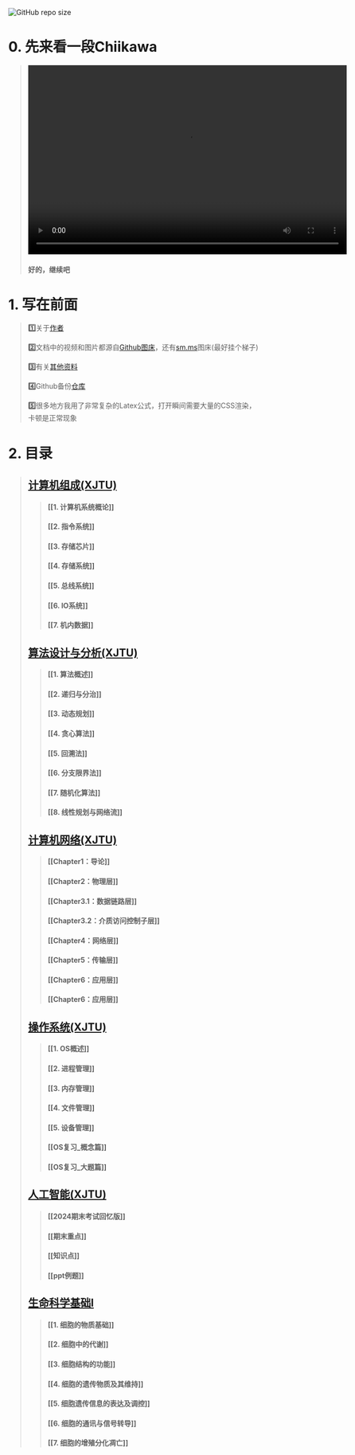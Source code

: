 
![GitHub repo size](https://img.shields.io/github/repo-size/DANNHIROAKI/Notes)



# 0. 先来看一段Chiikawa

> <video width="640" height="380" controls>
> <source src="https://raw.githubusercontent.com/DANNHIROAKI/New-Picture-Bed/main/img/CHIIIII.mp4"></video> 
>
> 
>
> #### 好的，继续吧

# 1. 写在前面

> **1️⃣**关于[作者](https://orcid.org/0000-0002-2082-5363)
>
> **2️⃣**文档中的视频和图片都源自[Github图床](https://github.com/DANNHIROAKI/New-Picture-Bed)，还有[sm.ms](https://sm.ms/)图床(最好挂个梯子)
>
> **3️⃣**有关[其他资料](https://github.com/DANNHIROAKI/XJTU-CS-Courses)
>
> **4️⃣**Github备份[仓库](https://github.com/DANNHIROAKI/Notes)
>
> **5️⃣**很多地方我用了非常复杂的Latex公式，打开瞬间需要大量的CSS渲染，卡顿是正常现象


# 2. 目录

> ## [计算机组成(XJTU)](https://github.com/DANNHIROAKI/XJTU-COMP461805-CO)
>
> > #### [[1. 计算机系统概论]]
> >
> > #### [[2. 指令系统]]
> >
> > #### [[3. 存储芯片]]
> >
> > #### [[4. 存储系统]]
> >
> > #### [[5. 总线系统]]
> >
> > #### [[6. IO系统]]
> >
> > #### [[7. 机内数据]]
>
> ## [算法设计与分析(XJTU)](https://github.com/DANNHIROAKI/XJTU-CS-Courses/tree/master/XJTU-COMP350105-AD-main)
>
> > #### [[1. 算法概述]]
> >
> > #### [[2. 递归与分治]]
> >
> > #### [[3. 动态规划]]
> >
> > #### [[4. 贪心算法]]
> >
> > #### [[5. 回溯法]]
> >
> > #### [[6. 分支限界法]]
> >
> > #### [[7. 随机化算法]]
> >
> > #### [[8. 线性规划与网络流]]
>
> ## [计算机网络(XJTU)](https://github.com/DANNHIROAKI/XJTU-COMP461205-CN)
>
> > #### [[Chapter1：导论]]
> >
> > #### [[Chapter2：物理层]]
> >
> > #### [[Chapter3.1：数据链路层]]
> >
> > #### [[Chapter3.2：介质访问控制子层]]
> >
> > #### [[Chapter4：网络层]]
> >
> > #### [[Chapter5：传输层]]
> >
> > #### [[Chapter6：应用层]]
> >
> > #### [[Chapter6：应用层]]
>
> ## [操作系统(XJTU)](https://github.com/DANNHIROAKI/XJTU-COMP400627-OS)
>
> > #### [[1. OS概述]]
> >
> > #### [[2. 进程管理]]
> >
> > #### [[3. 内存管理]]
> >
> > #### [[4. 文件管理]]
> >
> > #### [[5. 设备管理]]
> >
> > #### [[OS复习_概念篇]]
> >
> > #### [[OS复习_大题篇]]
>
> ## [人工智能(XJTU)](https://github.com/DANNHIROAKI/XJTU-COMP551605-AI)
>
> > #### [[2024期末考试回忆版]]
> >
> > #### [[期末重点]]
> >
> > #### [[知识点]]
> >
> > #### [[ppt例题]]
>
> ## [生命科学基础Ⅰ](https://github.com/DANNHIROAKI/XJTU-BIOL200913-BIO)
>
> > #### [[1. 细胞的物质基础]]
> >
> > #### [[2. 细胞中的代谢]]
> >
> > #### [[3. 细胞结构的功能]]
> >
> > #### [[4. 细胞的遗传物质及其维持]]
> >
> > #### [[5. 细胞遗传信息的表达及调控]]
> >
> > #### [[6. 细胞的通讯与信号转导]]
> >
> > #### [[7. 细胞的增殖分化凋亡]]
